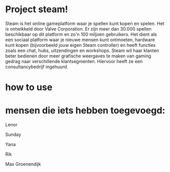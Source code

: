# Project steam!
Steam is het online gameplatform waar je spellen kunt kopen en spelen. Het is ontwikkeld door Valve Corporation. Er zijn meer dan 30.000 spellen beschikbaar op dit platform en zo'n 100 miljoen gebruikers. Het dient als een sociaal platform waar je nieuwe mensen kunt ontmoeten, hardware kunt kopen (bijvoorbeeld jouw eigen Steam controller) en heeft functies zoals een chat, hubs, uitzendingen en workshops. Steam wil haar klanten beter bedienen door meer grafische weergaves te maken van gaming gedrag naar verschillende klantsegmenten. Hiervoor heeft ze een consultancybedrijf ingehuurd.

# how to use

# mensen die iets hebben toegevoegd:
Lenor

Sunday

Yana

Rik

Max Groenendijk
